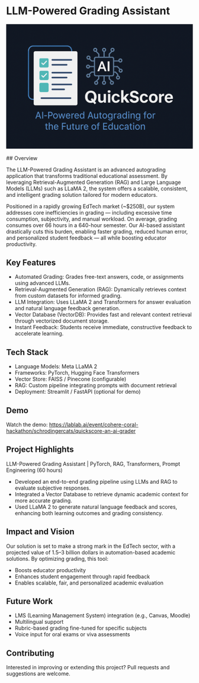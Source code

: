 # LLM-Powered Grading Assistant
<p align="center">
  <img src="quickscore.png" alt="Quickscore" width="600"/>
</p>
## Overview

The LLM-Powered Grading Assistant is an advanced autograding application that transforms traditional educational assessment. By leveraging Retrieval-Augmented Generation (RAG) and Large Language Models (LLMs) such as LLaMA 2, the system offers a scalable, consistent, and intelligent grading solution tailored for modern educators.

Positioned in a rapidly growing EdTech market (~$250B), our system addresses core inefficiencies in grading — including excessive time consumption, subjectivity, and manual workload. On average, grading consumes over 66 hours in a 640-hour semester. Our AI-based assistant drastically cuts this burden, enabling faster grading, reduced human error, and personalized student feedback — all while boosting educator productivity.

## Key Features

- Automated Grading: Grades free-text answers, code, or assignments using advanced LLMs.
- Retrieval-Augmented Generation (RAG): Dynamically retrieves context from custom datasets for informed grading.
- LLM Integration: Uses LLaMA 2 and Transformers for answer evaluation and natural language feedback generation.
- Vector Database (VectorDB): Provides fast and relevant context retrieval through vectorized document storage.
- Instant Feedback: Students receive immediate, constructive feedback to accelerate learning.

## Tech Stack

- Language Models: Meta LLaMA 2
- Frameworks: PyTorch, Hugging Face Transformers
- Vector Store: FAISS / Pinecone (configurable)
- RAG: Custom pipeline integrating prompts with document retrieval
- Deployment: Streamlit / FastAPI (optional for demo)

## Demo

Watch the demo: https://lablab.ai/event/cohere-coral-hackathon/schrodingercats/quickscore-an-ai-grader

## Project Highlights

LLM-Powered Grading Assistant | PyTorch, RAG, Transformers, Prompt Engineering (60 hours)
- Developed an end-to-end grading pipeline using LLMs and RAG to evaluate subjective responses.
- Integrated a Vector Database to retrieve dynamic academic context for more accurate grading.
- Used LLaMA 2 to generate natural language feedback and scores, enhancing both learning outcomes and grading consistency.

## Impact and Vision

Our solution is set to make a strong mark in the EdTech sector, with a projected value of 1.5–3 billion dollars in automation-based academic solutions. By optimizing grading, this tool:
- Boosts educator productivity
- Enhances student engagement through rapid feedback
- Enables scalable, fair, and personalized academic evaluation

## Future Work

- LMS (Learning Management System) integration (e.g., Canvas, Moodle)
- Multilingual support
- Rubric-based grading fine-tuned for specific subjects
- Voice input for oral exams or viva assessments

## Contributing

Interested in improving or extending this project? Pull requests and suggestions are welcome.
